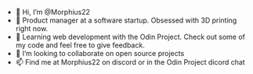 - 👋 Hi, I’m @Morphius22
- 👀 Product manager at a software startup. Obsessed with 3D printing right now.
- 🌱 Learning web development with the Odin Project. Check out some of my code and feel free to give feedback.
- 💞️ I’m looking to collaborate on open source projects
- 📫 Find me at Morphius22 on discord or in the Odin Project dicord chat

<!---
Morphius22/Morphius22 is a ✨ special ✨ repository because its `README.md` (this file) appears on your GitHub profile.
You can click the Preview link to take a look at your changes.
--->
